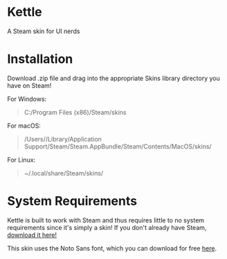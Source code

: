 # Kettle

A Steam skin for UI nerds

# Installation

Download .zip file and drag into the appropriate Skins library directory you have on Steam!

For Windows:
> C:/Program Files (x86)/Steam/skins

For macOS:
> /Users/<username>/Library/Application Support/Steam/Steam.AppBundle/Steam/Contents/MacOS/skins/

For Linux:
> ~/.local/share/Steam/skins/

# System Requirements

Kettle is built to work with Steam and thus requires little to no system requirements since it's simply a skin! If you don't already have Steam, [download it here!][1]

This skin uses the Noto Sans font, which you can download for free [here][2].

[1]: http://store.steampowered.com/about/
[2]: https://noto-website-2.storage.googleapis.com/pkgs/NotoSans-unhinted.zip
